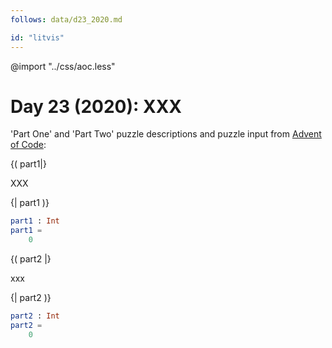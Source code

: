 ```yaml
---
follows: data/d23_2020.md

id: "litvis"
---
```


@import "../css/aoc.less"

# Day 23 (2020): XXX

'Part One' and 'Part Two' puzzle descriptions and puzzle input from [Advent of Code](https://adventofcode.com/2020/day/23):

{( part1|}

XXX

{| part1 )}

```elm {l r}
part1 : Int
part1 =
    0
```

{( part2 |}

xxx

{| part2 )}

```elm {l r}
part2 : Int
part2 =
    0
```
